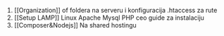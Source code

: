 1. [[Organization]]  of foldera na serveru i konfiguracija .htaccess za rute
2. [[Setup LAMP]] Linux Apache Mysql PHP ceo guide za instalaciju
3. [[Composer&Nodejs]] Na shared hostingu